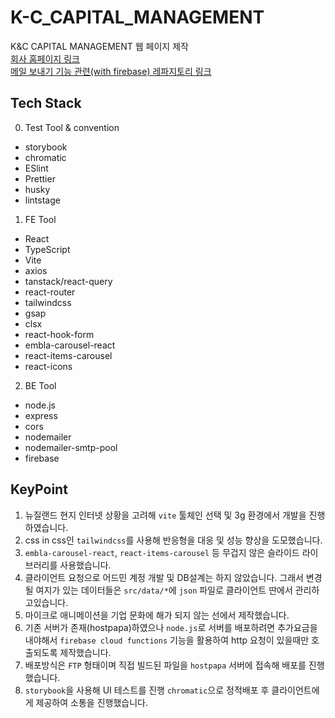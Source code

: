 # K-C_CAPITAL_MANAGEMENT
K&amp;C CAPITAL MANAGEMENT  웹 페이지 제작 <br>
[회사 홈페이지 링크](http://knccapital.co.nz/) <br>
[메일 보내기 기능 관련(with firebase) 레파지토리 링크](https://github.com/Imjurney/SendEMail)


## Tech Stack 

0. Test Tool & convention

- storybook
- chromatic
- ESlint
- Prettier
- husky
- lintstage

1. FE Tool

- React
- TypeScript
- Vite
- axios
- tanstack/react-query
- react-router
- tailwindcss
- gsap
- clsx
- react-hook-form
- embla-carousel-react
- react-items-carousel
- react-icons

2. BE Tool

- node.js
- express
- cors
- nodemailer
- nodemailer-smtp-pool
- firebase



## KeyPoint
1. 뉴질랜드 현지 인터넷 상황을 고려해 `vite` 툴체인 선택 및 3g 환경에서 개발을 진행하였습니다.
2. css in css인 `tailwindcss`를 사용해 반응형을 대응 및 성능 향상을 도모했습니다.
3. `embla-carousel-react`, `react-items-carousel` 등 무겁지 않은 슬라이드 라이브러리를
   사용했습니다.
4. 클라이언트 요청으로 어드민 계정 개발 및 DB설계는 하지 않았습니다. 그래서 변경될 여지가 
   있는 데이터들은 `src/data/*`에 `json` 파일로 클라이언트 딴에서 관리하고있습니다.
5. 마이크로 애니메이션을 기업 문화에 해가 되지 않는 선에서 제작했습니다.
6. 기존 서버가 존재(hostpapa)하였으나 `node.js`로 서버를 배포하려면 추가요금을 내야해서 `firebase cloud functions` 기능을 활용하여 http 요청이 있을때만 호출되도록 제작했습니다.
7. 배포방식은 `FTP` 형태이며 직접 빌드된 파일을 `hostpapa` 서버에 접속해 배포를 진행했습니다.
8. `storybook`을 사용해 UI 테스트를 진행 `chromatic`으로 정적배포 후 클라이언트에게 
   제공하여 소통을 진행했습니다.
